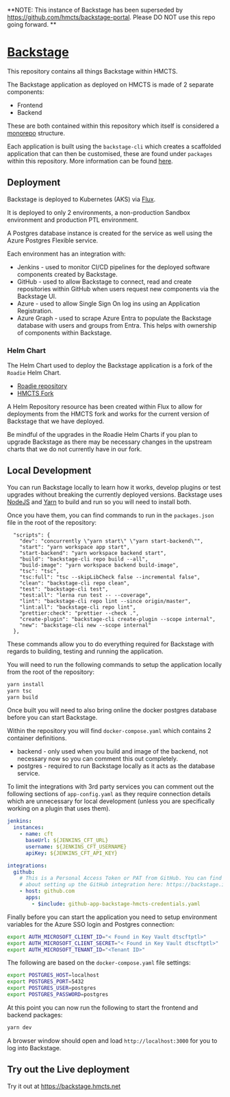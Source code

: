 **NOTE: This instance of Backstage has been superseded by https://github.com/hmcts/backstage-portal. Please DO NOT use this repo going forward. **

# [Backstage](https://backstage.io)

This repository contains all things Backstage within HMCTS.


The Backstage application as deployed on HMCTS is made of 2 separate components:

- Frontend
- Backend

These are both contained within this repository which itself is considered a [monorepo](https://yarnpkg.com/features/workspaces) structure.

Each application is built using the `backstage-cli` which creates a scaffolded application that can then be customised, these are found under `packages` within this repository.
More information can be found [here](https://github.com/Diabol/Backstage/blob/master/docs/getting-started/create-an-app.md).

## Deployment

Backstage is deployed to Kubernetes (AKS) via [Flux](https://github.com/hmcts/cnp-flux-config/tree/master/apps/backstage).

It is deployed to only 2 environments, a non-production Sandbox environment and production PTL environment.

A Postgres database instance is created for the service as well using the Azure Postgres Flexible service.

Each environment has an integration with:

- Jenkins - used to monitor CI/CD pipelines for the deployed software components created by Backstage.
- GitHub - used to allow Backstage to connect, read and create repositories within GitHub when users request new components via the Backstage UI.
- Azure - used to allow Single Sign On log ins using an Application Registration.
- Azure Graph - used to scrape Azure Entra to populate the Backstage database with users and groups from Entra. This helps with ownership of components within Backstage.

### Helm Chart

The Helm Chart used to deploy the Backstage application is a fork of the `Roadie` Helm Chart.

- [Roadie repository](https://github.com/RoadieHQ/helm-charts)
- [HMCTS Fork](https://github.com/hmcts/RoadieHQ-helm-charts)

A Helm Repository resource has been created within Flux to allow for deployments from the HMCTS fork and works for the current version of Backstage that we have deployed.

Be mindful of the upgrades in the Roadie Helm Charts if you plan to upgrade Backstage as there may be necessary changes in the upstream charts that we do not currently have in our fork.

## Local Development

You can run Backstage locally to learn how it works, develop plugins or test upgrades without breaking the currently deployed versions.
Backstage uses [NodeJS](https://www.freecodecamp.org/news/node-version-manager-nvm-install-guide/) and [Yarn](https://classic.yarnpkg.com/lang/en/docs/install/#mac-stable) to build and run so you will need to install both.

Once you have them, you can find commands to run in the `packages.json` file in the root of the repository:
```
  "scripts": {
    "dev": "concurrently \"yarn start\" \"yarn start-backend\"",
    "start": "yarn workspace app start",
    "start-backend": "yarn workspace backend start",
    "build": "backstage-cli repo build --all",
    "build-image": "yarn workspace backend build-image",
    "tsc": "tsc",
    "tsc:full": "tsc --skipLibCheck false --incremental false",
    "clean": "backstage-cli repo clean",
    "test": "backstage-cli test",
    "test:all": "lerna run test -- --coverage",
    "lint": "backstage-cli repo lint --since origin/master",
    "lint:all": "backstage-cli repo lint",
    "prettier:check": "prettier --check .",
    "create-plugin": "backstage-cli create-plugin --scope internal",
    "new": "backstage-cli new --scope internal"
  },
```

These commands allow you to do everything required for Backstage with regards to building, testing and running the application.

You will need to run the following commands to setup the application locally from the root of the repository:

```sh
yarn install
yarn tsc
yarn build
```
Once built you will need to also bring online the docker postgres database before you can start Backstage.

Within the repository you will find `docker-compose.yaml` which contains 2 container definitions.

- backend - only used when you build and image of the backend, not necessary now so you can comment this out completely.
- postgres - required to run Backstage locally as it acts as the database service.

To limit the integrations with 3rd party services you can comment out the following sections of `app-config.yaml` as they require connection details which are unnecessary for local development (unless you are specifically working on a plugin that uses them).

```yaml
jenkins:
  instances:
    - name: cft
      baseUrl: ${JENKINS_CFT_URL}
      username: ${JENKINS_CFT_USERNAME}
      apiKey: ${JENKINS_CFT_API_KEY}
```

```yaml
integrations:
  github:
    # This is a Personal Access Token or PAT from GitHub. You can find out how to generate this token, and more information
    # about setting up the GitHub integration here: https://backstage.io/docs/getting-started/configuration#setting-up-a-github-integration
    - host: github.com
      apps:
        - $include: github-app-backstage-hmcts-credentials.yaml

```

Finally before you can start the application you need to setup environment variables for the Azure SSO login and Postgres connection:

```sh
export AUTH_MICROSOFT_CLIENT_ID="< Found in Key Vault dtscftptl>"
export AUTH_MICROSOFT_CLIENT_SECRET="< Found in Key Vault dtscftptl>"
export AUTH_MICROSOFT_TENANT_ID="<Tenant ID>"
```

The following are based on the `docker-compose.yaml` file settings:

```sh
export POSTGRES_HOST=localhost
export POSTGRES_PORT=5432
export POSTGRES_USER=postgres
export POSTGRES_PASSWORD=postgres
```

At this point you can now run the following to start the frontend and backend packages:

```sh
yarn dev
```

A browser window should open and load `http://localhost:3000` for you to log into Backstage.

## Try out the Live deployment

Try it out at https://backstage.hmcts.net
